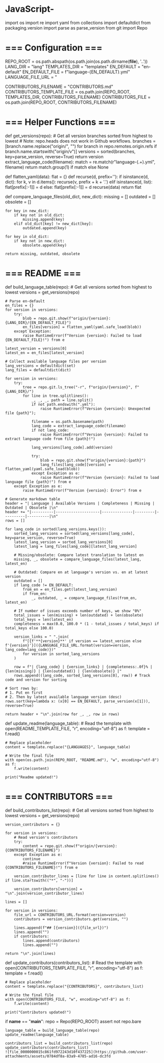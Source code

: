 # JavaScript-
import os
import re
import yaml
from collections import defaultdict
from packaging.version import parse as parse_version
from git import Repo

# === Configuration ===
REPO_ROOT = os.path.abspath(os.path.join(os.path.dirname(__file__), '..'))
LANG_DIR = "lang"
TEMPLATES_DIR = "templates"
EN_DEFAULT = "en-default"
EN_DEFAULT_FILE = f"language-{EN_DEFAULT}.yml"
LANGUAGE_FILE_URL = "

CONTRIBUTORS_FILENAME = "CONTRIBUTORS.md"
CONTRIBUTORS_TEMPLATE_FILE = os.path.join(REPO_ROOT, TEMPLATES_DIR, CONTRIBUTORS_FILENAME)
CONTRIBUTORS_FILE = os.path.join(REPO_ROOT, CONTRIBUTORS_FILENAME)

# === Helper Functions ===
def get_versions(repo):
    # Get all version branches sorted from highest to lowest
    # Note: repo.heads does not work in Github workflows.
    branches = [branch.name.replace("origin/", "") for branch in repo.remotes.origin.refs if branch.name.startswith("origin/v")]
    versions = sorted(branches, key=parse_version, reverse=True)
    return version
extract_language_code(filename):
    match = re.match(r"language-(.+)\.yml", filename)
    return match.group(1) if match else None

def flatten_yaml(data):
    flat = {}
    def recurse(d, prefix=''):
        if isinstance(d, dict):
            for k, v in d.items():
                recurse(v, prefix + k + '.')
        elif isinstance(d, list):
            flat[prefix[:-1]] = d
        else:
            flat[prefix[:-1]] = d
    recurse(data)
    return flat

def compare_language_files(old_dict, new_dict):
    missing = []
    outdated = []
    obsolete = []

    for key in new_dict:
        if key not in old_dict:
            missing.append(key)
        elif old_dict[key] != new_dict[key]:
            outdated.append(key)

    for key in old_dict:
        if key not in new_dict:
            obsolete.append(key)

    return missing, outdated, obsolete

# === README ===
def build_language_table(repo):
    # Get all versions sorted from highest to lowest
    versions = get_versions(repo)

    # Parse en-default
    en_files = {}
    for version in versions:
        try:
            blob = repo.git.show(f"origin/{version}:{LANG_DIR}/{EN_DEFAULT_FILE}")
            en_files[version] = flatten_yaml(yaml.safe_load(blob))
        except Exception:
            raise RuntimeError(f"Version {version}: Failed to load {EN_DEFAULT_FILE}!") from e

    latest_version = versions[0]
    latest_en = en_files[latest_version]

    # Collect available language files per version
    lang_versions = defaultdict(set)
    lang_files = defaultdict(dict)

    for version in versions:
        try:
            tree = repo.git.ls_tree("-r", f"origin/{version}", f"{LANG_DIR}/")
            for line in tree.splitlines():
                _, _, _, path = line.split()
                if not path.endswith(".yml"):
                    raise RuntimeError(f"Version {version}: Unexpected file {path}");

                filename = os.path.basename(path)
                lang_code = extract_language_code(filename)
                if not lang_code:
                    raise RuntimeError(f"Version {version}: Failed to extract language code from file {path}!")

                lang_versions[lang_code].add(version)

                try:
                    blob = repo.git.show(f"origin/{version}:{path}")
                    lang_files[lang_code][version] = flatten_yaml(yaml.safe_load(blob))
                except Exception as e:
                    raise RuntimeError(f"Version {version}: Failed to load language file {path}!") from e
        except Exception as e:
            raise RuntimeError(f"Version {version}: Error") from e

    # Generate markdown table
    header = "| Language | Available Versions | Completeness | Missing | Outdated | Obsolete |\n"
    header += "|----------|--------------------|--------------|---------|----------|----------|\n"
    rows = []

    for lang_code in sorted(lang_versions.keys()):
        sorted_lang_versions = sorted(lang_versions[lang_code], key=parse_version, reverse=True)
        latest_lang_version = sorted_lang_versions[0]
        latest_lang = lang_files[lang_code][latest_lang_version]

        # Missing/obsolete: Compare latest translation to latest en
        missing, _, obsolete = compare_language_files(latest_lang, latest_en)

        # Outdated: Compare en at language's version vs. en at latest version
        outdated = []
        if lang_code != EN_DEFAULT:
            from_en = en_files.get(latest_lang_version)
            if from_en:
                _, outdated, _ = compare_language_files(from_en, latest_en)

        # If number of issues exceeds number of keys, we show "0%"
        total_issues = len(missing) + len(outdated) + len(obsolete)
        total_keys = len(latest_en)
        completeness = max(0.0, 100.0 * (1 - total_issues / total_keys) if total_keys else 100.0)

        version_links = " ".join(
            f"[{f'**{version}**' if version == latest_version else f'{version}'}]({LANGUAGE_FILE_URL.format(version=version, lang_code=lang_code)})"
            for version in sorted_lang_versions
        )

        row = f"| {lang_code} | {version_links} | {completeness:.0f}% | {len(missing)} | {len(outdated)} | {len(obsolete)} |"
        rows.append((lang_code, sorted_lang_versions[0], row)) # Track code and version for sorting

    # Sort rows by:
    # 1. Put en first
    # 2. Then by latest available language version (desc)
    rows.sort(key=lambda x: (x[0] == EN_DEFAULT, parse_version(x[1])), reverse=True)

    return header + "\n".join(row for _, _, row in rows)

def update_readme(language_table):
    # Read the template
    with open(README_TEMPLATE_FILE, "r", encoding="utf-8") as f:
        template = f.read()

    # Replace placeholder
    content = template.replace("{LANGUAGES}", language_table)

    # Write the final file
    with open(os.path.join(REPO_ROOT, "README.md"), "w", encoding="utf-8") as f:
        f.write(content)

    print("Readme updated!")

# === CONTRIBUTORS ===

def build_contributors_list(repo):
    # Get all versions sorted from highest to lowest
    versions = get_versions(repo)

    version_contributors = {}

    for version in versions:
        # Read version's contributors
        try:
            content = repo.git.show(f"origin/{version}:{CONTRIBUTORS_FILENAME}")
        except Exception as e:
            continue
            #raise RuntimeError(f"Version {version}: Failed to read {CONTRIBUTORS_FILENAME}!") from e

        version_contributor_lines = [line for line in content.splitlines() if line.startswith(("*", "-"))]

        version_contributors[version] = "\n".join(version_contributor_lines)

    lines = []

    for version in versions:
        file_url = CONTRIBUTORS_URL.format(version=version)
        contributors = version_contributors.get(version, "")

        lines.append(f"## [{version}]({file_url})")
        lines.append("")
        if contributors:
            lines.append(contributors)
            lines.append("")

    return "\n".join(lines)

def update_contributors(contributors_list):
    # Read the template
    with open(CONTRIBUTORS_TEMPLATE_FILE, "r", encoding="utf-8") as f:
        template = f.read()

    # Replace placeholder
    content = template.replace("{CONTRIBUTORS}", contributors_list)

    # Write the final file
    with open(CONTRIBUTORS_FILE, "w", encoding="utf-8") as f:
        f.write(content)

    print("Contributors updated!")

if __name__ == "__main__":
    repo = Repo(REPO_ROOT)
    assert not repo.bare

    language_table = build_language_table(repo)
    update_readme(language_table)

    contributors_list = build_contributors_list(repo)
    update_contributors(contributors_list)
    ![file_0000000015c861fd972243d10f437225](https://github.com/user-attachments/assets/0784df8a-83a9-4785-ad16-dc3fd
